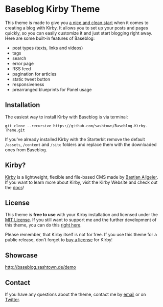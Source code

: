# Baseblog Kirby Theme

This theme is made to give you [a nice and clean start](http://sashtown.de/blog/what-baseblog-is) when it comes to creating a blog with Kirby. It allows you to set up your posts and pages quickly, so you can easily customize it and just start blogging right away. Here are some built-in features of Baseblog:

- post types (texts, links and videos)
- tags
- search
- error page
- RSS feed
- pagination for articles
- static tweet button
- responsiveness
- prearranged blueprints for Panel usage

## Installation
The easiest way to install Kirby with Baseblog is via terminal:

```
git clone --recursive https://github.com/sashtown/Baseblog-Kirby-Theme.git
```

If you've already installed Kirby with the Starterkit remove the default `/assets`, `/content` and `/site` folders and replace them with the downloaded ones from Baseblog.

## Kirby?
[Kirby](http://getkirby.com) is a lightweight, flexible and file-based CMS made by [Bastian Allgeier](http://bastianallgeier.com). If you want to learn more about Kirby, visit the Kirby Website and check out the [docs](http://getkirby.com/docs)!

## License
This theme is **free to use** with your Kirby installation and licensed under the [MIT License](https://github.com/sashtown/Baseblog-Kirby-Theme/blob/master/license.md). If you still want to support me and the further development of this theme, you can do this [right here](https://www.paypal.com/cgi-bin/webscr?cmd=_s-xclick&hosted_button_id=9RBGZCYTNR2EC).

Please remember, that Kirby itself is not for free. If you use this theme for a public release, don't forget to [buy a license](http://getkirby.com/buy) for Kirby!

## Showcase
<http://baseblog.sashtown.de/demo>

## Contact
If you have any questions about the theme, contact me by [email](mailto:mail@sashtown.de) or on [Twitter](http://twitter.com/sashtown).